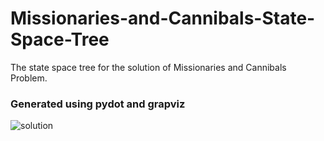 # Missionaries-and-Cannibals-State-Space-Tree
The state space tree for the solution of Missionaries and Cannibals Problem.

### Generated using pydot and grapviz

![solution](https://user-images.githubusercontent.com/25257703/48533364-3aaa1e80-e8cc-11e8-8f34-c75f5cfc33c4.png)
